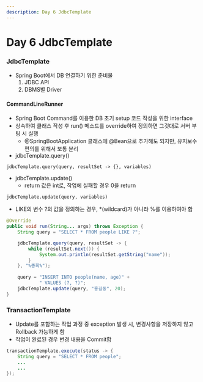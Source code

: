 ```yaml
---
description: Day 6 JdbcTemplate
---
```


# Day 6 JdbcTemplate

### JdbcTemplate

* Spring Boot에서 DB 연결하기 위한 준비물
  1. JDBC API
  2. DBMS별 Driver

#### CommandLineRunner

* Spring Boot Command를 이용한 DB 초기 setup 코드 작성을 위한 interface
* 상속하여 클래스 작성 후 run() 메소드를 override하여 정의하면 그것대로 서버 부팅 시 실행
  * @SpringBootApplication 클래스에 @Bean으로 추가해도 되지만, 유지보수 편의를 위해서 보통 분리
* jdbcTemplate.query()

```
jdbcTemplate.query(query, resultSet -> {}, variables)
```

* jdbcTemplate.update()
  * return 값은 int로, 작업에 실패할 경우 0을 return

```
jdbcTemplate.update(query, variables)
```

* LIKE의 변수 ?의 값을 정의하는 경우, \*(wildcard)가 아니라 %를 이용하여야 함

```java
@Override
public void run(String... args) throws Exception {
    String query = "SELECT * FROM people LIKE ?";

    jdbcTemplate.query(query, resultSet -> {
        while (resultSet.next()) {
            System.out.println(resultSet.getString("name"));
        }
    }, "%종희%");
    
    query = "INSERT INTO people(name, age)" +
            " VALUES (?, ?)";
    jdbcTemplate.update(query, "홍길동", 20);
}
```

### TransactionTemplate

* Update를 포함하는 작업 과정 중 exception 발생 시, 변경사항을 저장하지 않고 Rollback 가능하게 함
* 작업이 완료된 경우 변경 내용을 Commit함

```java
transactionTemplate.execute(status -> {
    String query = "SELECT * FROM people";
    ...
    ...
});
```
